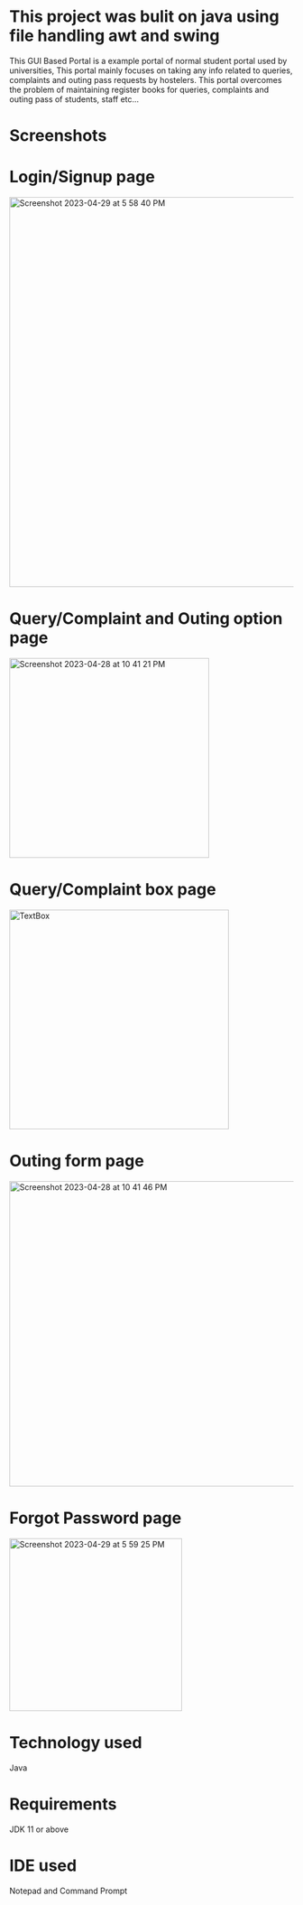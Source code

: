 # This project was bulit on java using file handling awt and swing
This GUI Based Portal is a example portal of normal student portal used by universities, This portal mainly focuses on taking any info related to queries, complaints and outing pass requests by hostelers. This portal overcomes the problem of maintaining register books for queries, complaints and outing pass of students, staff etc...
# Screenshots
# Login/Signup page

<img width="691" alt="Screenshot 2023-04-29 at 5 58 40 PM" src="https://user-images.githubusercontent.com/110590614/235302555-0e1e5e89-a869-4fa0-a4c4-54eaf4476c27.png">

# Query/Complaint and Outing option page
<img width="354" alt="Screenshot 2023-04-28 at 10 41 21 PM" src="https://user-images.githubusercontent.com/110590614/235211502-8680de08-ac00-4b42-9148-27ecfa6ad718.png">

# Query/Complaint box page
<img width="389" alt="TextBox" src="https://user-images.githubusercontent.com/110590614/235211727-3af99ea9-d703-4042-a625-53cb938df9ff.png">

# Outing form page 
<img width="541" alt="Screenshot 2023-04-28 at 10 41 46 PM" src="https://user-images.githubusercontent.com/110590614/235211847-5b675c4c-04a4-4d35-b1dc-42af0f84d985.png">

# Forgot Password page
<img width="306" alt="Screenshot 2023-04-29 at 5 59 25 PM" src="https://user-images.githubusercontent.com/110590614/235302602-fb0c1072-4983-485b-8c8f-022dfdd90d58.png">


# Technology used
Java

# Requirements 
JDK 11 or above

# IDE used 
Notepad and Command Prompt
